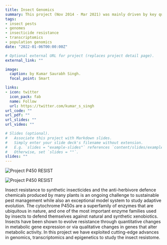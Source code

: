 ```yaml
---
title: Insect Genomics
summary: This project (Nov 2014 - Mar 2021) was mainly driven by key questions in resistance evolution of insect-pests to natural and synthetic insecticides. I used genome-wide investigations and computational approaches to answer such questions, ensuring these are relevant to a broad scientific community.
tags:
- insect pests
- genomes
- insecticide resistance
- transcriptomics
- population genomics
date: "2022-01-06T00:00:00Z"

# Optional external URL for project (replaces project detail page).
external_link: ""

image:
  caption: by Kumar Saurabh Singh.
  focal_point: Smart

links:
- icon: twitter
  icon_pack: fab
  name: Follow
  url: https://twitter.com/kumar_s_singh
url_code: ""
url_pdf: ""
url_slides: ""
url_video: ""

# Slides (optional).
#   Associate this project with Markdown slides.
#   Simply enter your slide deck's filename without extension.
#   E.g. `slides = "example-slides"` references `content/slides/example-slides.md`.
#   Otherwise, set `slides = ""`.
slides: ""
---
```

![Project P450 RESIST](/poster.png)

![Project P450 RESIST](/pests.png)

Insect resistance to synthetic insecticides and the anti-herbivore defence chemicals produced by many plants is an ongoing challenge to sustainable pest management while also an exceptional model system to study adaptive evolution. The cytochrome P450s are a superfamily of enzymes that are ubiquitous in nature, and one of the most important enzyme families used by insects to defend themselves against natural and synthetic xenobiotics. Insects have been shown to evolve resistance through quantitative changes in metabolic gene expression or via qualitative changes in genes that alter metabolic activity. In this project we have exploited cutting-edge advances in genomics, transcriptomics and epigenetics to study the insect resistome.

